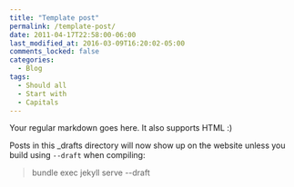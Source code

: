 ```yaml
---
title: "Template post"
permalink: /template-post/
date: 2011-04-17T22:58:00-06:00
last_modified_at: 2016-03-09T16:20:02-05:00
comments_locked: false
categories:
  - Blog
tags:
  - Should all
  - Start with
  - Capitals
---
```


Your regular markdown goes here. It also supports HTML :)

Posts in this _drafts directory will now show up on the website unless you build using `--draft` when compiling:

> bundle exec jekyll serve --draft
